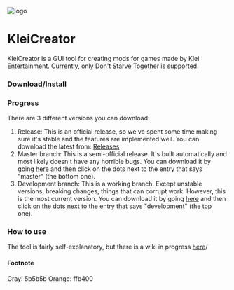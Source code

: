 ![logo](https://cdn.deepcore.dev/kleicreator/kleicreator_wide.png)
# KleiCreator
KleiCreator is a GUI tool for creating mods for games made by Klei Entertainment. Currently, only Don't Starve Together is supported. 

### Download/Install


### Progress
There are 3 different versions you can download:
 1. Release: This is an official release, so we've spent some time making sure it's stable and the features are implemented well. You can download the latest from: [Releases](https://lab.deepcore.dev/kleicreator/kleicreator/-/releases)
 2. Master branch: This is a semi-official release. It's built automatically and most likely doesn't have any horrible bugs. You can download it by going [here](https://lab.deepcore.dev/kleicreator/kleicreator/-/pipelines/?scope=branches&page=1) and then click on the dots next to the entry that says "master" (the bottom one).
 3. Development branch: This is a working branch. Except unstable versions, breaking changes, things that can corrupt work. However, this is the most current version. You can download it by going [here](https://lab.deepcore.dev/kleicreator/kleicreator/-/pipelines/?scope=branches&page=1) and then click on the dots next to the entry that says "development" (the top one).

### How to use
The tool is fairly self-explanatory, but there is a wiki in progress [here](https://lab.deepcore.dev/kleicreator/kleicreator/-/wikis/home)/

#### Footnote
Gray: 5b5b5b
Orange: ffb400